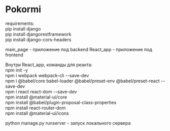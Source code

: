 # Pokormi

requirements:<br/>
pip install django <br/>
pip install djangorestframework <br/>
pip install django-cors-headers <br/>

main_page - приложение под backend
React_app - приложение под frontend

Внутри React_app, команды для реакта: <br/>
npm init -y <br/>
npm i webpack webpack-cli --save-dev <br/>
npm i @babel/core babel-loader @babel/preset-env @babel/preset-react --save-dev <br/>
npm i react react-dom --save-dev <br/>
npm install @material-ui/core <br/>
npm install @babel/plugin-proposal-class-properties <br/>
npm install react-router-dom <br/> 
npm install @material-ui/icons <br/>

python manage.py runserver - запуск локального сервера

